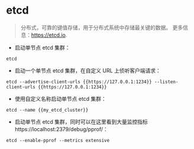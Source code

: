 # etcd

> 分布式，可靠的键值存储，用于分布式系统中存储最关键的数据。
> 更多信息：<https://etcd.io>.

- 启动单节点 etcd 集群：

`etcd`

- 启动一个单节点 etcd 集群，在自定义 URL 上侦听客户端请求：

`etcd --advertise-client-urls {{https://127.0.0.1:1234}} --listen-client-urls {{https://127.0.0.1:1234}}`

- 使用自定义名称启动单节点 etcd 集群：

`etcd --name {{my_etcd_cluster}}`

- 启动单节点 etcd 集群，同时可以在这里看到大量监控指标 https://localhost:2379/debug/pprof/：

`etcd --enable-pprof --metrics extensive`
